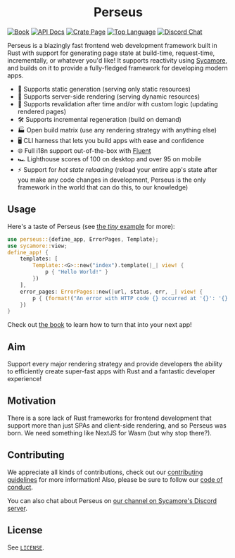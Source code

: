 <h1 align="center">Perseus</h1>

[![Book](https://img.shields.io/badge/Book-arctic--hen7.github.io-informational?style=for-the-badge)](https://arctic-hen7.github.io/perseus)
[![API Docs](https://img.shields.io/docsrs/perseus?label=API%20Docs&style=for-the-badge)](https://docs.rs/perseus)
[![Crate Page](https://img.shields.io/crates/v/perseus?style=for-the-badge)](https://crates.io/crates/perseus)
[![Top Language](https://img.shields.io/github/languages/top/arctic-hen7/perseus?style=for-the-badge)]()
[![Discord Chat](https://img.shields.io/discord/820400041332179004?label=Discord&style=for-the-badge)](https://discord.gg/PgwPn7dKEk)

Perseus is a blazingly fast frontend web development framework built in Rust with support for generating page state at build-time, request-time, incrementally, or whatever you'd like! It supports reactivity using [Sycamore](https://github.com/syacmore-rs/sycamore), and builds on it to provide a fully-fledged framework for developing modern apps.

-   📕 Supports static generation (serving only static resources)
-   🗼 Supports server-side rendering (serving dynamic resources)
-   🔧 Supports revalidation after time and/or with custom logic (updating rendered pages)
-   🛠️ Supports incremental regeneration (build on demand)
-   🏭 Open build matrix (use any rendering strategy with anything else)
-   🖥️ CLI harness that lets you build apps with ease and confidence
-   🌐 Full i18n support out-of-the-box with [Fluent](https://projectfluent.org)
-   🏎 Lighthouse scores of 100 on desktop and over 95 on mobile
-   ⚡ Support for *hot state reloading* (reload your entire app's state after you make any code changes in development, Perseus is the only framework in the world that can do this, to our knowledge)

## Usage

Here's a taste of Perseus (see [the _tiny_ example](https://github.com/arctic-hen7/perseus/tree/main/examples/tiny) for more):

```rust
use perseus::{define_app, ErrorPages, Template};
use sycamore::view;
define_app! {
    templates: [
        Template::<G>::new("index").template(|_| view! {
            p { "Hello World!" }
        })
    ],
    error_pages: ErrorPages::new(|url, status, err, _| view! {
        p { (format!("An error with HTTP code {} occurred at '{}': '{}'.", status, url, err)) }
    })
}
```

Check out [the book](https://arctic-hen7.github.io/perseus) to learn how to turn that into your next app!

## Aim

Support every major rendering strategy and provide developers the ability to efficiently create super-fast apps with Rust and a fantastic developer experience!

## Motivation

There is a sore lack of Rust frameworks for frontend development that support more than just SPAs and client-side rendering, and so Perseus was born. We need something like NextJS for Wasm (but why stop there?).

## Contributing

We appreciate all kinds of contributions, check out our [contributing guidelines](https://github.com/arctic-hen7/blob/main/CONTRIBUTING.md) for more information! Also, please be sure to follow our [code of conduct](https://github.com/arctic-hen7/blob/main/CODE_OF_CONDUCT.md).

You can also chat about Perseus on [our channel on Sycamore's Discord server](https://discord.com/invite/GNqWYWNTdp).

## License

See [`LICENSE`](https://github.com/arctic-hen7/blob/main/LICENSE).

[book]: https://arctic-hen7.github.io/perseus
[crate]: https://crates.io/crates/perseus
[docs]: https://docs.rs/perseus
[contrib]: ./CONTRIBUTING.md
